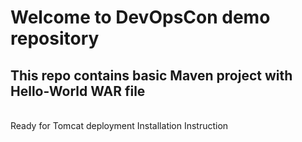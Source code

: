 # Welcome to DevOpsCon demo repository
## This repo contains basic Maven project with Hello-World WAR file 
<BR> Ready for Tomcat deployment 
Installation Instruction
